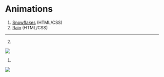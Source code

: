 # Animations

1. <a href="https://magdry.github.io/Animations/Snowflakes/index.html">Snowflakes</a> (HTML/CSS)
2. <a href="https://magdry.github.io/Animations/Rain/index.html">Rain</a> (HTML/CSS)
______________________________

2.
<img src="https://github.com/MagDry/Animations/blob/master/Rain/images/rain.jpg?raw=true"/>

1.
<img src="https://github.com/MagDry/Animations/blob/master/Snowflakes/images/snowflakes.jpg?raw=true"/>




